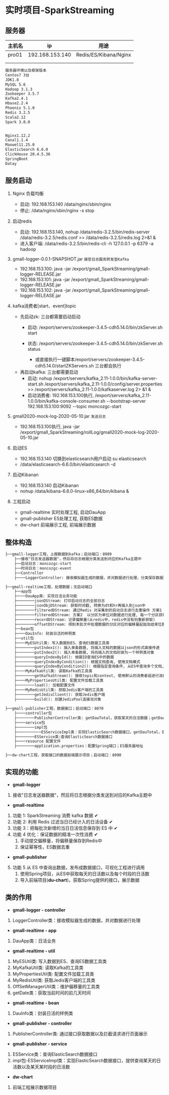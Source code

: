# 实时项目-SparkStreaming

## 服务器

| 主机名 | ip              | 用途                  |
| ------ | --------------- | --------------------- |
| pro01  | 192.168.153.140 | Redis/ES/Kibana/Nginx |
|        |                 |                       |
|        |                 |                       |

```txt
服务器环境以及框架版本
Centos7 3台
JDK1.8
MySQL 5.6
Hadoop 3.1.3
Zookeeper 3.5.7
Kafka2.4.1
Hbase2.2.4
Phoenix 5.1.0
Redis 3.2.5
Scala2.12
Spark 3.0.0


Nginx1.12.2
Canal1.1.4
Maxwel11.25.0
ElasticSearch 6.6.0
ClickHouse 20.4.5.36
SpringBoot
Datay
```

## 服务启动

1. Nginx 负载均衡
   - 启动: 192.168.153.140 /data/nginx/sbin/nginx
   - 停止: /data/nginx/sbin/nginx -s stop
2. 启动redis
   - 启动: 192.168.153.140, nohup /data/redis-3.2.5/bin/redis-server /data/redis-3.2.5/redis.conf >>
     /data/redis-3.2.5/redis.log 2>&1 &
   - 进入客户端: /data/redis-3.2.5/bin/redis-cli -h 127.0.0.1 -p 6379 -a hadoop
3. gmall-logger-0.0.1-SNAPSHOT.jar `接受日志服务转发至Kafka`
   - 192.168.153.100: java -jar /export/gmall_SparkStreaming/gmall-logger-RELEASE.jar
   - 192.168.153.101: java -jar /export/gmall_SparkStreaming/gmall-logger-RELEASE.jar
   - 192.168.153.102: java -jar /export/gmall_SparkStreaming/gmall-logger-RELEASE.jar
4. kafka消费者[start、event]topic
   - 先启动zk: 三台都需要启动启动
      - 启动: /export/servers/zookeeper-3.4.5-cdh5.14.0/bin/zkServer.sh start

      - 状态: /export/servers/zookeeper-3.4.5-cdh5.14.0/bin/zkServer.sh status
         - 或直接执行一键脚本/export/servers/zookeeper-3.4.5-cdh5.14.0/startZKServers.sh 三台都会执行
   - 再启动kafka: 三台都需要启动
      - 启动: nohup /export/servers/kafka_2.11-1.0.0/bin/kafka-server-start.sh
        /export/servers/kafka_2.11-1.0.0/config/server.properties >> /export/servers/kafka_2.11-1.0.0/kafkaserver.log 2>
        &1 &
      - 启动消费者: 192.168.153.100执行, /export/servers/kafka_2.11-1.0.0/bin/kafka-console-consumer.sh --bootstrap-server
        192.168.153.100:9092 --topic moncozgc-start
5. gmall2020-mock-log-2020-05-10.jar `发送日志`

   - 192.168.153.100执行, java -jar /export/gmall_SparkStreaming/rollLog/gmall2020-mock-log-2020-05-10.jar
6. 启动ES
   - 192.168.153.140 切换到elasticsearch用户启动 su elasticsearch
   - /data/elasticsearch-6.6.0/bin/elasticsearch -d
7. 启动Kibanan
   - 192.168.153.140 启动Kibanan
   - nohup /data/kibana-6.6.0-linux-x86_64/bin/kibana &
8. 工程启动
   - gmall-realtime 实时处理工程, 启动DauApp
   - gmall-publisher ES处理工程, 获取ES数据
   - dw-chart 前端展示工程, 前端展示数据

## 整体构造

```txt
├──gmall-logger工程，上报数据到kafka；启动端口：8989
	├──接收"日志发送器数据"，然后将日志根据分类发送到对应的Kafka主题中
	├──启动日志：moncozgc-start
	├──时间日志：moncozgc-event
	├──Controller
	├────LoggerController: 接收模拟器生成的数据，并对数据进行处理，分类保存数据到Kafka

├──gmall-realtime工程，处理数据；无启动端口
	├──app包
	├────DauApp类: 实现日活业务功能
	├────────jsonDStream: 打印启动日志的全部日志
	├────────jsonObjDStream: 获取时间戳, 转换为dt和hr再插入到json中
	├────────filteredDStream: 通过Redis 对采集到的启动日志进行去重操作 方案1  采集周期中的每条数据都要获取一次Redis连接, 连接过于频繁
	├────────filteredDStream: 方案2  以分区为单位对数据进行处理, 每一个分区获取一次Redis的连接
	├────────recordDStream: 记录偏移量(从redis中，redis中没有则重新获取)
	├────────offsetDStream: 得到本批次中处理数据的分区对应的偏移量起始及结束位置
	├──bean包
	├────DauInfo: 封装日活的样例类
	├──util包
	├────MyESUtil类: 写入数据到ES、查询ES数据工具类
	├────────putIndex1(): 插入单条数据, 将插入文档的数据以json的形式直接传递
	├────────putIndex2(): 插入单条数据, 将向插入的文档封装为一个样例类对象
	├────────queryIndexById(): 根据ID查询ES中的数据
	├────────queryIndexByCondition(): 根据文档查询, 使用文档模式
	├────────queryIndexByCondition2(): 根据指定查询条件, 从ES中查询多个文档, 使用SearchSourceBuilder用于构建查询的json格式字符串
	├────MyKafkaUtil类: 读取Kafka的工具类
	├────────getKafkaStream(): 接收topic和context, 使用默认的消费者组进行消费, 以及指定主题分区偏移量, 会从指定的偏移量处开始消费
	├────MyPropertiesUtil类: 配置文件加载工具类
	├────────load(): 加载配置文件
	├────MyRedisUtil类: 获取Jedis客户端的工具类
	├────────getJedisClient(): 获取Jedis客户端
	├────────build(): 创建JedisPool连接池对象
	
├──gmall-publisher工程，数据接口；启动端口：8070
	├────controller包
	├────────PublisherController类: getDauTotal，获取某天的日活数据；getDauHour，查询某天某时段的日活数
	├────service包
	├────────impl包
	├───────────ESServiceImpl类：实现ElasticSearch数据接口，getDauTotal，获取某天的日活数据；getDauHour，查询某天某时段的日活数
	├────────ESService类:查询ElasticSearch数据接口
	├────resource 配置文件
	├────────application.properties：配置Spring端口；ES服务器地址

├──dw-chart工程，获取接口的数据前端展示项目；启动端口：8090
```



## 实现的功能

- **gmall-logger**

1. 接收"日志发送器数据"，然后将日志根据分类发送到对应的Kafka主题中

- **gmall-realtime**

1. 功能 1: SparkStreaming 消费 kafka 数据 ✔
2. 功能 2: 利用 Redis 过滤当日已经计入的日活设备 ✔
3. 功能 3：把每批次新增的当日日活信息保存到 ES 中 ✔
4. 功能 4 优化：保证数据的精准一次性消费 ✔
   1. 手动提交偏移量，将偏移量保存到Redis中
   2. 保证幂等性，ES数据去重

- **gmall-publisher**

5. 功能 5 从 ES 中查询出数据，发布成数据接口，可视化工程进行调用
   1. 使用Spring项目，从ES中获取每天的日活数以及每个时段的日活数
   2. 导入前端项目(**du-chart**)，获取Spring提供的接口，展示数据



## 类的作用

- **gmall-logger - controller**

1. LoggerController类：接收模拟器生成的数据，并对数据进行处理

- **gmall-realtime - app**

1. DauApp类：日活业务

- **gmall-realtime - util**

1. MyESUtil类: 写入数据到ES、查询ES数据工具类
2. MyKafkaUtil类: 读取Kafka的工具类
3. MyPropertiesUtil类: 配置文件加载工具类
4. MyRedisUtil类: 获取Jedis客户端的工具类
5. OffSetManagerUtil类：维护偏移量的工具类
6. getDate类：获取当前时间的前几天时间

- **gmall-realtime - bean**

1. DauInfo类：封装日活的样例类

- **gmall-publisher - controller**

1. PublisherController类: 通过接口获取数据以及拦截请求进行页面展示

- **gmall-publisher - service**

1. ESService类：查询ElasticSearch数据接口
2. impl包-ESServiceImpl类：实现ElasticSearch数据接口，提供查询某天的日活数以及某天某时段的日活数

- **dw-chart**

1. 前端工程展示数据项目

